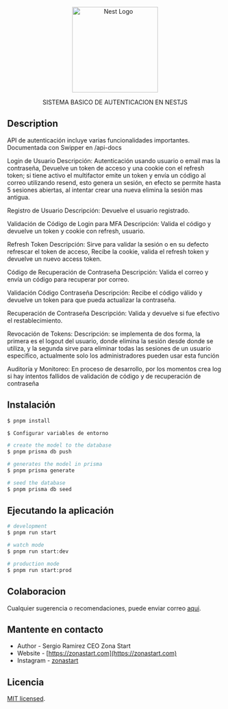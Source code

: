 <p align="center">
  <a href="http://nestjs.com/" target="blank"><img src="https://nestjs.com/img/logo-small.svg" width="200" alt="Nest Logo" /></a>
</p>

[circleci-image]: https://img.shields.io/circleci/build/github/nestjs/nest/master?token=abc123def456
[circleci-url]: https://circleci.com/gh/nestjs/nest

<p align="center">SISTEMA BASICO DE AUTENTICACION EN NESTJS</p>

## Description

API de autenticación incluye varias funcionalidades importantes. Documentada con Swipper en /api-docs

Login de Usuario
Descripción: Autenticación usando usuario o email mas la contraseña, Devuelve un token de acceso y una cookie con el refresh token; si tiene activo el multifactor emite un token y envía un código al correo utilizando resend, esto genera un sesión, en efecto se permite hasta 5 sesiones abiertas, al intentar crear una nueva elimina la sesión mas antigua.

Registro de Usuario
Descripción: Devuelve el usuario registrado.

Validación de Código de Login para MFA
Descripción: Valida el código y devuelve un token y cookie con refresh, usuario.

Refresh Token
Descripción: Sirve para validar la sesión o en su defecto refrescar el token de acceso, Recibe la cookie, valida el refresh token y devuelve un nuevo access token.

Código de Recuperación de Contraseña
Descripción: Valida el correo y envía un código para recuperar por correo.

Validación Código Contraseña
Descripción: Recibe el código válido y devuelve un token para que pueda actualizar la contraseña.

Recuperación de Contraseña
Descripción: Valida y devuelve si fue efectivo el restablecimiento.

Revocación de Tokens:
Descripción: se implementa de dos forma, la primera es el logout del usuario, donde elimina la sesión desde donde se utiliza, y la segunda sirve para eliminar todas las sesiones de un usuario especifico, actualmente solo los administradores pueden usar esta función

Auditoría y Monitoreo:
En proceso de desarrollo, por los momentos crea log si hay intentos fallidos de validación de código y de recuperación de contraseña

## Instalación

```bash
$ pnpm install

$ Configurar variables de entorno

# create the model to the database
$ pnpm prisma db push

# generates the model in prisma
$ pnpm prisma generate

# seed the database
$ pnpm prisma db seed
```

## Ejecutando la aplicación

```bash
# development
$ pnpm run start

# watch mode
$ pnpm run start:dev

# production mode
$ pnpm run start:prod
```

## Colaboracion

Cualquier sugerencia o recomendaciones, puede enviar correo [aqui](zonastartceo@gmail.com).

## Mantente en contacto

- Author - Sergio Ramirez CEO Zona Start
- Website - [https://zonastart.com](https://zonastart.com)
- Instagram - [zonastart](https://www.instagram.com/zonastart)

## Licencia

[MIT licensed](LICENSE).

